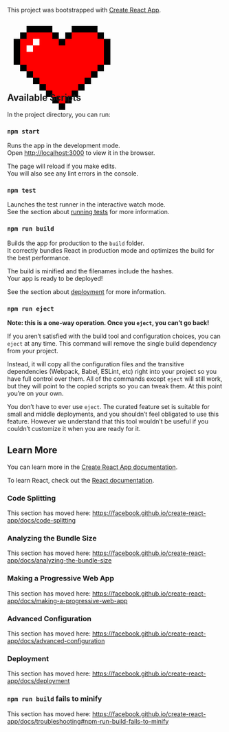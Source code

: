 This project was bootstrapped with [Create React App](https://github.com/facebook/create-react-app).

<div class="wrap">
  <div class="heart-pixel-css"></div>  
</div>
<style type="text/css">
 .wrap {height: 140px;}
 .heart-pixel-css {
   box-shadow: 45px 15px 0 #000, 60px 15px 0 #000, 75px 15px 0 #000, 90px 15px 0 #000, 150px 15px 0 #000, 165px 15px 0 #000, 180px 15px 0 #000, 195px 15px 0 #000, 30px 30px 0 #000, 45px 30px 0 red, 60px 30px 0 red, 75px 30px 0 red, 90px 30px 0 red, 105px 30px 0 #000, 135px 30px 0 #000, 150px 30px 0 red, 165px 30px 0 red, 180px 30px 0 red, 195px 30px 0 red, 210px 30px 0 #000, 15px 45px 0 #000, 30px 45px 0 red, 45px 45px 0 red, 60px 45px 0 #fff, 75px 45px 0 red, 90px 45px 0 red, 105px 45px 0 red, 120px 45px 0 #000, 135px 45px 0 red, 150px 45px 0 red, 165px 45px 0 red, 180px 45px 0 red, 195px 45px 0 red, 210px 45px 0 red, 225px 45px 0 #000, 15px 60px 0 #000, 30px 60px 0 red, 45px 60px 0 #fff, 60px 60px 0 red, 75px 60px 0 red, 90px 60px 0 red, 105px 60px 0 red, 120px 60px 0 red, 135px 60px 0 red, 150px 60px 0 red, 165px 60px 0 red, 180px 60px 0 red, 195px 60px 0 red, 210px 60px 0 red, 225px 60px 0 #000, 15px 75px 0 #000, 30px 75px 0 red, 45px 75px 0 red, 60px 75px 0 red, 75px 75px 0 red, 90px 75px 0 red, 105px 75px 0 red, 120px 75px 0 red, 135px 75px 0 red, 150px 75px 0 red, 165px 75px 0 red, 180px 75px 0 red, 195px 75px 0 red, 210px 75px 0 red, 225px 75px 0 #000, 15px 90px 0 #000, 30px 90px 0 red, 45px 90px 0 red, 60px 90px 0 red, 75px 90px 0 red, 90px 90px 0 red, 105px 90px 0 red, 120px 90px 0 red, 135px 90px 0 red, 150px 90px 0 red, 165px 90px 0 red, 180px 90px 0 red, 195px 90px 0 red, 210px 90px 0 red, 225px 90px 0 #000, 30px 105px 0 #000, 45px 105px 0 red, 60px 105px 0 red, 75px 105px 0 red, 90px 105px 0 red, 105px 105px 0 red, 120px 105px 0 red, 135px 105px 0 red, 150px 105px 0 red, 165px 105px 0 red, 180px 105px 0 red, 195px 105px 0 red, 210px 105px 0 #000, 45px 120px 0 #000, 60px 120px 0 red, 75px 120px 0 red, 90px 120px 0 red, 105px 120px 0 red, 120px 120px 0 red, 135px 120px 0 red, 150px 120px 0 red, 165px 120px 0 red, 180px 120px 0 red, 195px 120px 0 #000, 60px 135px 0 #000, 75px 135px 0 red, 90px 135px 0 red, 105px 135px 0 red, 120px 135px 0 red, 135px 135px 0 red, 150px 135px 0 red, 165px 135px 0 red, 180px 135px 0 #000, 75px 150px 0 #000, 90px 150px 0 red, 105px 150px 0 red, 120px 150px 0 red, 135px 150px 0 red, 150px 150px 0 red, 165px 150px 0 #000, 90px 165px 0 #000, 105px 165px 0 red, 120px 165px 0 red, 135px 165px 0 red, 150px 165px 0 #000, 105px 180px 0 #000, 120px 180px 0 red, 135px 180px 0 #000, 120px 195px 0 #000;
  width: 15px;
  height: 15px;
 }
</style>

## Available Scripts

In the project directory, you can run:

### `npm start`

Runs the app in the development mode.<br>
Open [http://localhost:3000](http://localhost:3000) to view it in the browser.

The page will reload if you make edits.<br>
You will also see any lint errors in the console.

### `npm test`

Launches the test runner in the interactive watch mode.<br>
See the section about [running tests](https://facebook.github.io/create-react-app/docs/running-tests) for more information.

### `npm run build`

Builds the app for production to the `build` folder.<br>
It correctly bundles React in production mode and optimizes the build for the best performance.

The build is minified and the filenames include the hashes.<br>
Your app is ready to be deployed!

See the section about [deployment](https://facebook.github.io/create-react-app/docs/deployment) for more information.

### `npm run eject`

**Note: this is a one-way operation. Once you `eject`, you can’t go back!**

If you aren’t satisfied with the build tool and configuration choices, you can `eject` at any time. This command will remove the single build dependency from your project.

Instead, it will copy all the configuration files and the transitive dependencies (Webpack, Babel, ESLint, etc) right into your project so you have full control over them. All of the commands except `eject` will still work, but they will point to the copied scripts so you can tweak them. At this point you’re on your own.

You don’t have to ever use `eject`. The curated feature set is suitable for small and middle deployments, and you shouldn’t feel obligated to use this feature. However we understand that this tool wouldn’t be useful if you couldn’t customize it when you are ready for it.

## Learn More

You can learn more in the [Create React App documentation](https://facebook.github.io/create-react-app/docs/getting-started).

To learn React, check out the [React documentation](https://reactjs.org/).

### Code Splitting

This section has moved here: https://facebook.github.io/create-react-app/docs/code-splitting

### Analyzing the Bundle Size

This section has moved here: https://facebook.github.io/create-react-app/docs/analyzing-the-bundle-size

### Making a Progressive Web App

This section has moved here: https://facebook.github.io/create-react-app/docs/making-a-progressive-web-app

### Advanced Configuration

This section has moved here: https://facebook.github.io/create-react-app/docs/advanced-configuration

### Deployment

This section has moved here: https://facebook.github.io/create-react-app/docs/deployment

### `npm run build` fails to minify

This section has moved here: https://facebook.github.io/create-react-app/docs/troubleshooting#npm-run-build-fails-to-minify
